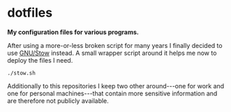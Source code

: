 # dotfiles

**My configuration files for various programs.**

After using a more-or-less broken script for many years I finally decided to use [GNU/Stow](https://www.gnu.org/software/stow/) instead. A small wrapper script around it helps me now to deploy the files I need.

```
./stow.sh
```

Additionally to this repositories I keep two other around---one for work and one for personal machines---that contain more sensitive information and are therefore not publicly available.
